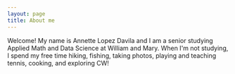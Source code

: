```yaml
---
layout: page
title: About me
---
```


Welcome! My name is Annette Lopez Davila and I am a senior studying Applied Math and Data Science at William and Mary. When I'm not studying, I spend my free time hiking, fishing, taking photos, playing and teaching tennis, cooking, and exploring CW!

